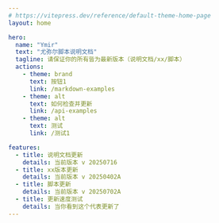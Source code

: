```yaml
---
# https://vitepress.dev/reference/default-theme-home-page
layout: home

hero:
  name: "Ymir"
  text: "尤弥尔脚本说明文档"
  tagline: 请保证你的所有皆为最新版本（说明文档/xx/脚本）
  actions:
    - theme: brand
      text: 按钮1
      link: /markdown-examples
    - theme: alt
      text: 如何检查并更新
      link: /api-examples
    - theme: alt
      text: 测试
      link: /测试1

features:
  - title: 说明文档更新
    details: 当前版本 v 20250716
  - title: xx版本更新
    details: 当前版本 v 20250402A
  - title: 脚本更新
    details: 当前版本 v 20250702A
  - title: 更新速度测试
    details: 当你看到这个代表更新了
---
```

